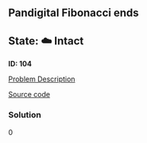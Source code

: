 ## Pandigital Fibonacci ends

## State: :cloud: **Intact**

**ID: 104**

[Problem Description](https://projecteuler.net/problem=104)

[Source code](main.cpp)

### Solution
0